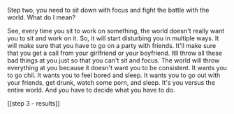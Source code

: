 Step two, you need to sit down with focus and fight the battle with the world. What do I mean? 


See, every time you sit to work on something, the world doesn't really want you to sit and work on it. So, it will start disturbing you in multiple ways. It will make sure that you have to go on a party with friends. It'll make sure that you get a call from your girlfriend or your boyfriend. Itll throw all these bad things at you just so that you can't sit and focus. The world will throw everything at you because it doesn't want you to be consistent. It wants you to go chil. It wants you to feel bored and sleep. It wants you to go out with your friends, get drunk, watch some porn, and sleep. It's you versus the entire world. And you have to decide what you have to do.

[[step 3  - results]]